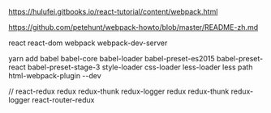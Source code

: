 https://hulufei.gitbooks.io/react-tutorial/content/webpack.html

https://github.com/petehunt/webpack-howto/blob/master/README-zh.md

react react-dom webpack webpack-dev-server

yarn add babel babel-core babel-loader babel-preset-es2015 babel-preset-react babel-preset-stage-3 style-loader css-loader less-loader less path html-webpack-plugin --dev




//
react-redux redux redux-thunk redux-logger redux redux-thunk redux-logger react-router-redux


